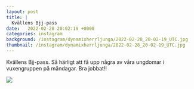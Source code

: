 ```yaml
---
layout: post
title: |
  Kvällens Bjj-pass
date:   2022-02-28 20:02:19 +0000
categories: instagram
background: /instagram/dynamixherrljunga/2022-02-28_20-02-19_UTC.jpg
thumbnail: /instagram/dynamixherrljunga/2022-02-28_20-02-19_UTC.jpg
---
```

Kvällens Bjj-pass. Så härligt att få upp några av våra ungdomar i vuxengruppen på måndagar. Bra jobbat!! 



<img src='/www-dynamix-herrljunga/instagram/dynamixherrljunga/2022-02-28_20-02-19_UTC.jpg' class='img-fluid' />
